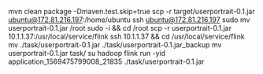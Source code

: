 mvn clean package -Dmaven.test.skip=true
scp -r target/userportrait-0.1.jar  ubuntu@172.81.216.197:/home/ubuntu
ssh  ubuntu@172.81.216.197
sudo  mv  userportrait-0.1.jar /root
sudo -i && cd /root
scp -r userportrait-0.1.jar 10.1.1.37:/usr/local/service/flink
ssh 10.1.1.37 && cd /usr/local/service/flink
mv ./task/userportrait-0.1.jar  ./task/userportrait-0.1.jar_backup
mv userportrait-0.1.jar task/
su hadoop
flink run -yid application_1569475799008_21835 ./task/userportrait-0.1.jar